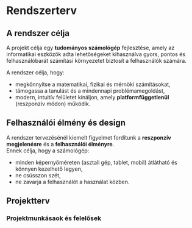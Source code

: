 # Rendszerterv

## A rendszer célja
A projekt célja egy **tudományos számológép** fejlesztése, amely az informatikai eszközök adta lehetőségeket kihasználva gyors, pontos és felhasználóbarát számítási környezetet biztosít a felhasználók számára.  

A rendszer célja, hogy:
- megkönnyítse a matematikai, fizikai és mérnöki számításokat,  
- támogassa a tanulást és a mindennapi problémamegoldást,  
- modern, intuitív felületet kínáljon, amely **platformfüggetlenül** (reszponzív módon) működik.

## Felhasználói élmény és design

A rendszer tervezésénél kiemelt figyelmet fordítunk a **reszponzív megjelenésre** és a **felhasználói élményre**.  
Ennek célja, hogy a számológép:
- minden képernyőméreten (asztali gép, tablet, mobil) átlátható és könnyen kezelhető legyen,  
- ne csússzon szét,  
- ne zavarja a felhasználót a használat közben.

## Projektterv

### Projektmunkásaok és felelősek